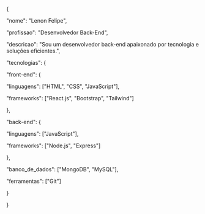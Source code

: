 <p>{</p>
  <p>"nome": "Lenon Felipe",</p>
  <p>"profissao": "Desenvolvedor Back-End",</p>
  <p>"descricao": "Sou um desenvolvedor back-end apaixonado por tecnologia e soluções eficientes.",</p>
  <p>"tecnologias": {</p>
    <p>"front-end": {</p>
      <p>"linguagens": ["HTML", "CSS", "JavaScript"],</p>
      <p>"frameworks": ["React.js", "Bootstrap", "Tailwind"]</p>
    <p>},</p>
    <p>"back-end": {</p>
      <p>"linguagens": ["JavaScript"],</p>
      <p>"frameworks": ["Node.js", "Express"]</p>
    <p>},</p>
    <p>"banco_de_dados": ["MongoDB", "MySQL"],</p>
    <p>"ferramentas": ["Git"]</p>
  <p>}</p>
<p>}</p>
